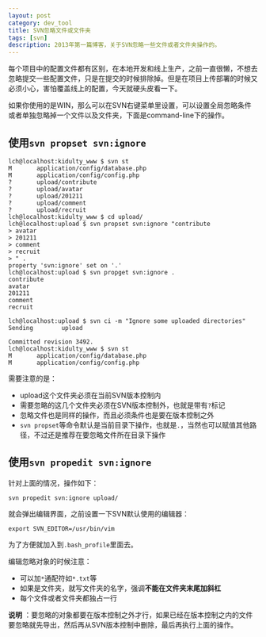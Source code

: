 ```yaml
---
layout: post
category: dev_tool
title: SVN忽略文件或文件夹
tags: [svn]
description: 2013年第一篇博客，关于SVN忽略一些文件或者文件夹操作的。
---
```


每个项目中的配置文件都有区别，在本地开发和线上生产，之前一直很懒，不想去忽略提交一些配置文件，只是在提交的时候排除掉。但是在项目上传部署的时候又必须小心，害怕覆盖线上的配置，今天就硬头皮看一下。

如果你使用的是WIN，那么可以在SVN右键菜单里设置，可以设置全局忽略条件或者单独忽略掉一个文件以及文件夹，下面是command-line下的操作。

## 使用`svn propset svn:ignore`

    lch@localhost:kidulty_www $ svn st
    M       application/config/database.php
    M       application/config/config.php
    ?       upload/contribute
    ?       upload/avatar
    ?       upload/201211
    ?       upload/comment
    ?       upload/recruit
    lch@localhost:kidulty_www $ cd upload/
    lch@localhost:upload $ svn propset svn:ignore "contribute
    > avatar
    > 201211
    > comment
    > recruit
    > " .
    property 'svn:ignore' set on '.'
    lch@localhost:upload $ svn propget svn:ignore .
    contribute
    avatar
    201211
    comment
    recruit

    lch@localhost:upload $ svn ci -m "Ignore some uploaded directories"
    Sending        upload

    Committed revision 3492.
    lch@localhost:kidulty_www $ svn st
    M       application/config/database.php
    M       application/config/config.php

需要注意的是：

* upload这个文件夹必须在当前SVN版本控制内
* 需要忽略的这几个文件夹必须在SVN版本控制外，也就是带有`?`标记
* 忽略文件也是同样的操作，而且必须条件也是要在版本控制之外
* `svn propset`等命令默认是当前目录下操作，也就是`.`，当然也可以赋值其他路径，不过还是推荐在要忽略文件所在目录下操作

## 使用`svn propedit svn:ignore`

针对上面的情况，操作如下：
    
    svn propedit svn:ignore upload/

就会弹出编辑界面，之前设置一下SVN默认使用的编辑器：

    export SVN_EDITOR=/usr/bin/vim

为了方便就加入到`.bash_profile`里面去。

编辑忽略对象的时候注意：

* 可以加`*`通配符如`*.txt`等
* 如果是文件夹，就写文件夹的名字，强调**不能在文件夹末尾加斜杠**
* 每个文件或者文件夹都独占一行

**说明** ：要忽略的对象都要在版本控制之外才行，如果已经在版本控制之内的文件要忽略就先导出，然后再从SVN版本控制中删除，最后再执行上面的操作。

